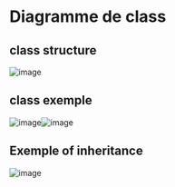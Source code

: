 # Diagramme de class
## class structure
![image](https://user-images.githubusercontent.com/92023794/199476407-6bc509f8-bba4-4fac-978f-f0ff5f9895a8.png)

## class exemple

![image](https://user-images.githubusercontent.com/92023794/199476516-bfc07c62-362b-4b58-826b-98cafcf700de.png)![image](https://user-images.githubusercontent.com/92023794/199478499-6d4c58b5-8a33-4fd7-9fee-5675b2858e9e.png)


## Exemple of inheritance
![image](https://user-images.githubusercontent.com/92023794/199478634-a7ea4f5b-163e-4839-8505-b87cf891c1cd.png)
